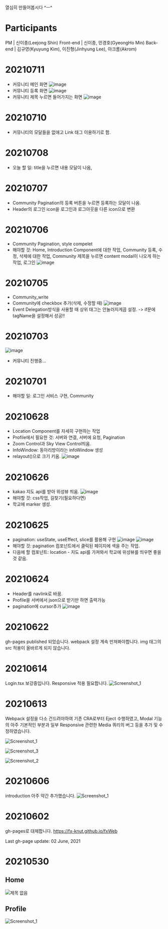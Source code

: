 열심히 만들어봅시다 ^ㅡ^

# Participants

PM | 신이종(Leejong Shin)
Front-end | 신이종, 민경호(GyeongHo Min)
Back-end | 김규영(Kyuyung Kim), 이진형(Jinhyung Lee), 아크롬(Akrom)

# 20210711

- 커뮤니티 메인 화면
  ![image](https://user-images.githubusercontent.com/57670160/125194123-e88f4600-e28a-11eb-9fb3-3de5207b6f4d.png)
- 커뮤니티 등록 화면
  ![image](https://user-images.githubusercontent.com/57670160/125194133-f80e8f00-e28a-11eb-9440-cca4e3716281.png)
- 커뮤니티 제목 누르면 들어가지는 화면
  ![image](https://user-images.githubusercontent.com/57670160/125194143-065cab00-e28b-11eb-9a15-f1378f9a2c09.png)

# 20210710

- 커뮤니티의 모달들을 없애고 Link 태그 이용하기로 함.

# 20210708

- 오늘 할 일: title을 누르면 내용 모달이 나옴,

# 20210707

- Community Pagination의 등록 버튼을 누르면 등록하는 모달이 나옴.
- Header의 로그인 icon을 로그인과 로그아웃을 다른 icon으로 변환

# 20210706

- Community Pagination, style compelet
- 해야할 것: Home, Introduction Component에 대한 작업, Community 등록, 수정, 삭제에 대한 작업, Community 제목을 누르면 content modal이 나오게 하는 작업, 로그인
  ![image](https://user-images.githubusercontent.com/57670160/124514198-6ed50380-de17-11eb-8150-24001bce676f.png)

# 20210705

- Community_write
- Community에 checkbox 추가(삭제, 수정할 때)
  ![image](https://user-images.githubusercontent.com/57670160/124460640-92259180-ddca-11eb-8f11-ff8da52378f7.png)
- Event Delegation방식을 사용할 때 상위 태그는 안눌러지게끔 설정. -> if문에 tagName을 설정해서 성공!!

# 20210703

![image](https://user-images.githubusercontent.com/57670160/124304510-c157bb00-db9e-11eb-814e-b22a3538b657.png)

- 커뮤니티 진행중...

# 20210701

- 해야할 일: 로그인 서비스 구현, Community

# 20210628

- Location Component를 자세히 구현하는 작업
- Profile에서 필요한 것: 서버와 연결, 서버에 요청, Pagination
- Zoom Control과 Sky View Control띄움.
- InfoWindow: 동아리방이라는 infoWindow 생성
- relayout()으로 크기 키움.
  ![image](https://user-images.githubusercontent.com/57670160/123584814-fff71980-d81c-11eb-9ff1-df617eabc728.png)

# 20210626

- kakao 지도 api를 받아 위성뷰 띄움.
  ![image](https://user-images.githubusercontent.com/57670160/123516150-a3d5ad80-d6d5-11eb-91be-1ac173d11d15.png)
- 해야할 것: css작업, 길찾기(필요하다면)
- 학교에 marker 생성.

# 20210625

- pagination: useState, useEffect, slice를 활용해 구현
  ![image](https://user-images.githubusercontent.com/57670160/123293063-9e9a2680-d54e-11eb-9371-30edec6b2fde.png)
  ![image](https://user-images.githubusercontent.com/57670160/123293120-ace84280-d54e-11eb-86d6-9df05d3aa505.png)
- 해야할 것: pagination 컴포넌트에서 클릭된 페이지에 색을 주는 작업.
- 다음에 할 컴포넌트: location - 지도 api를 가져와서 학교에 위성뷰를 띄우면 좋을 것 같음.

# 20210624

- Header를 navlink로 바꿈.
- Profile을 서버에서 json으로 받기만 하면 출력가능
- pagination에 cursor추가
  ![image](https://user-images.githubusercontent.com/57670160/123215477-746f4700-d503-11eb-8d36-e5f2f7e55cf1.png)

# 20210622

gh-pages published 되었습니다.
webpack 설정 계속 만져봐야합니다. img 태그의 src 적용이 올바르게 되지 않습니다.

# 20210614

Login.tsx 보강중입니다. Responsive 적용 필요합니다.
![Screenshot_1](https://user-images.githubusercontent.com/56120315/121880703-49d5ff00-cd49-11eb-8840-357dd65a94fa.png)

# 20210613

Webpack 설정을 다소 건드려야하여 기존 CRA로부터 Eject 수행하였고,
Modal 기능의 아주 기본적인 부분과
일부 Responsive 관련한 Media 쿼리의 버그 등을
추가 및 수정하였습니다.

![Screenshot_1](https://user-images.githubusercontent.com/56120315/121804102-b5ec3080-cc7f-11eb-974d-00f87accbc45.png)

![Screenshot_3](https://user-images.githubusercontent.com/56120315/121804167-ffd51680-cc7f-11eb-98d3-cabc66deddf4.png)

![Screenshot_2](https://user-images.githubusercontent.com/56120315/121804103-b71d5d80-cc7f-11eb-830e-9302e20c9849.png)

# 20210606

introduction 아주 약간 추가했습니다.
![Screenshot_1](https://user-images.githubusercontent.com/56120315/120928232-bedc7f80-c71e-11eb-96b3-8437b3ade090.png)

#

# 20210602

gh-pages로 대체합니다.
https://fx-knut.github.io/fxWeb

Last gh-page update: 02 June, 2021

#

# 20210530

## Home

![제목 없음](https://user-images.githubusercontent.com/56120315/120105502-254c2580-c194-11eb-8503-fd3bae271eef.png)

## Profile

![Screenshot_1](https://user-images.githubusercontent.com/56120315/120105528-3c8b1300-c194-11eb-8db5-54960ccce644.png)

#
